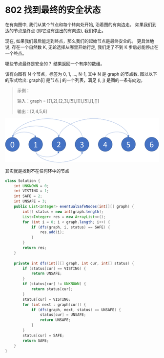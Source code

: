 # 802 找到最终的安全状态

在有向图中, 我们从某个节点和每个转向处开始, 沿着图的有向边走。 如果我们到达的节点是终点 \(即它没有连出的有向边\), 我们停止。

现在, 如果我们最后能走到终点，那么我们的起始节点是最终安全的。 更具体地说, 存在一个自然数 K, 无论选择从哪里开始行走, 我们走了不到 K 步后必能停止在一个终点。

哪些节点最终是安全的？ 结果返回一个有序的数组。

该有向图有 N 个节点，标签为 0, 1, ..., N-1, 其中 N 是 graph 的节点数. 图以以下的形式给出: graph\[i\] 是节点 j 的一个列表，满足 \(i, j\) 是图的一条有向边。

> 示例： 
>
> 输入：graph = \[\[1,2\],\[2,3\],\[5\],\[0\],\[5\],\[\],\[\]\] 
>
> 输出：\[2,4,5,6\]

![](../../.gitbook/assets/image%20%287%29.png)

其实就是找到不在任何环中的节点

```java
class Solution {
    int UNKNOWN = 0;
    int VISTING = 1;
    int SAFE = 2;
    int UNSAFE = 3;
    public List<Integer> eventualSafeNodes(int[][] graph) {
        int[] status = new int[graph.length];
        List<Integer> res = new ArrayList<>();
        for (int i = 0; i < graph.length; i++) {
            if (dfs(graph, i, status) == SAFE) {
                res.add(i);
            }
        }
        return res;
    }

    private int dfs(int[][] graph, int cur, int[] status) {
        if (status[cur] == VISTING) {
            return UNSAFE;
        }
        if (status[cur] != UNKNOWN) {
            return status[cur];
        }
        status[cur] = VISTING;
        for (int next : graph[cur]) {
            if (dfs(graph, next, status) == UNSAFE) {
                status[cur] = UNSAFE;
                return UNSAFE;
            }
        }
        status[cur] = SAFE;
        return SAFE;
    }
}
```

